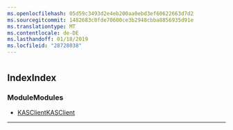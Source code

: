 ```yaml
---
ms.openlocfilehash: 05d59c3493d2e4eb200aa0ebd3ef60622663d7d2
ms.sourcegitcommit: 1482683c0fde70600ce3b2948cbba8856935d91e
ms.translationtype: MT
ms.contentlocale: de-DE
ms.lasthandoff: 01/18/2019
ms.locfileid: "28728038"
---
```


#  

## <a name="index"></a><span data-ttu-id="2674d-101">Index</span><span class="sxs-lookup"><span data-stu-id="2674d-101">Index</span></span>

### <a name="modules"></a><span data-ttu-id="2674d-102">Module</span><span class="sxs-lookup"><span data-stu-id="2674d-102">Modules</span></span>

* [<span data-ttu-id="2674d-103">KASClient</span><span class="sxs-lookup"><span data-stu-id="2674d-103">KASClient</span></span>](modules/kasclient.md)

---


